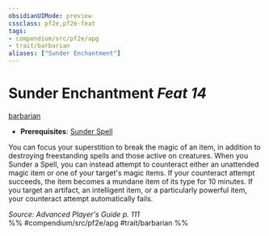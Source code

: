 ```yaml
---
obsidianUIMode: preview
cssclass: pf2e,pf2e-feat
tags:
- compendium/src/pf2e/apg
- trait/barbarian
aliases: ["Sunder Enchantment"]
---
```

# Sunder Enchantment  *Feat 14*  
[barbarian](/rules/traits/barbarian.md)  

- **Prerequisites**: [Sunder Spell](/compendium/feats/sunder-spell-apg.md)

You can focus your superstition to break the magic of an item, in addition to destroying freestanding spells and those active on creatures. When you Sunder a Spell, you can instead attempt to counteract either an unattended magic item or one of your target's magic items. If your counteract attempt succeeds, the item becomes a mundane item of its type for 10 minutes. If you target an artifact, an intelligent item, or a particularly powerful item, your counteract attempt automatically fails.

*Source: Advanced Player's Guide p. 111*  
%% #compendium/src/pf2e/apg #trait/barbarian %%